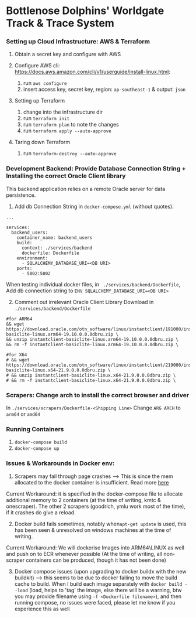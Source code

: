 # Bottlenose Dolphins' Worldgate Track & Trace System

### Setting up Cloud Infrastructure: AWS & Terraform

1. Obtain a secret key and configure with AWS

2. Configure AWS cli: https://docs.aws.amazon.com/cli/v1/userguide/install-linux.html: 

      1. run ```aws configure```
      2. insert access key, secret key, region: ```ap-southeast-1``` & output: ```json```

3. Setting up Terraform 

      1. change into the infrastructure dir
      2. run ```terraform init```
      3. run ```terraform plan``` to note the changes
      4. run ```terraform apply --auto-approve```

4. Taring down Terraform 

      1. run ```terraform-destroy --auto-approve```

### Development Backend: Provide Database Connection String + Installing the correct Oracle Client library 

This backend application relies on a remote Oracle server for data persistence.


1. Add db Connection String in ```docker-compose.yml``` (without quotes):

```
...

services:
  backend_users:
    container_name: backend_users
    build:
      context: ./services/backend
      dockerfile: Dockerfile
    environment:
      - SQLALCHEMY_DATABASE_URI=<DB URI>
    ports:
      - 5002:5002
```

When testing individual docker files, in ``` ./services/backend/Dockerfile```,
Add db connection string to ```ENV SQLALCHEMY_DATABASE_URI=<DB URI>```


2. Comment out irrelevant Oracle Client Library Download in ```./services/backend/Dockerfile```


```
#for ARM64
&& wget https://download.oracle.com/otn_software/linux/instantclient/191000/instantclient-basiclite-linux.arm64-19.10.0.0.0dbru.zip \
&& unzip instantclient-basiclite-linux.arm64-19.10.0.0.0dbru.zip \
&& rm -f instantclient-basiclite-linux.arm64-19.10.0.0.0dbru.zip \

#for X64
# && wget https://download.oracle.com/otn_software/linux/instantclient/219000/instantclient-basiclite-linux.x64-21.9.0.0.0dbru.zip \
# && unzip instantclient-basiclite-linux.x64-21.9.0.0.0dbru.zip \
# && rm -f instantclient-basiclite-linux.x64-21.9.0.0.0dbru.zip \
```

### Scrapers: Change arch to install the correct browser and driver

In ```./services/scrapers/Dockerfile-<Shipping Line>```
Change ```ARG ARCH``` to ```arm64``` or ```amd64```

### Running Containers

1. ```docker-compose build``` 
2. ```docker-compose up```


### Issues & Workarounds in Docker env:

1. Scrapers may fail through page crashes --> This is since the mem allocated to the docker container is insufficient. Read more [here](https://www.roelpeters.be/solve-selenium-error-session-deleted-because-of-page-crash/) 

Current Workaround: it is specified in the docker-compose file to allocate additional memory to 2 containers (at the time of writing, kmtc & onescraper). The other 2 scrapers (goodrich, ymlu work most of the time), if it crashes do give a reload.

2. Docker build fails sometimes, notably when```apt-get update``` is used, this has been seen & unresolved on windows machines at the time of writing. 

Current Workaround: We will dockerise Images into  ARM64\LINUX as well and push on to ECR whenever possible (At the time of writing, all non-scraper containers can be produced, though it has not been done)

3. Docker compose issues (upon upgrading to docker buildx with the new buildkit) --> this seems to be due to docker failing to move the build cache to build. When I build each image separately with ```docker build --load``` (load, helps to 'tag' the image, else there will be a warning, btw you may provide filename using ```-f <Dockerfile filename>```), and then running compose, no issues were faced, please let me know if you experience this as well